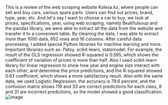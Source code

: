 This is a review of the web scraping website Kolesa.kz, where people can sell and buy cars, various spare parts.
Users can find out prices, brand, type, year, etc. And let's say I want to choose a car to buy, we look at prices, specifications, year, using web scraping,
namely Beatifulsoup and the pandas library, we were able to extract all the data from the website and transfer it to a convenient table. By cleaning the data,
I was able to extract more than 1000 data, 952 rows and 16 columns. After careful data processing, I added special Python libraries for machine learning and more.
Important libraries such as: Patsy, scikit-learn, statsmodel. For example, the result of the OLS regression showed R-squared is 0.595,
which shows the coefficient of variation of prices is more than half. Also I used scikit-learn library for linear regression to show how year and engine size interact with each other,
and determine the price predictions, and the R-squared showed 0.63 coefficient, which shows a more satisfactory result. Also with the same data, we used Logistic Regression, 
the accuracy is 79.6 percent, and the confusion matrix shows 119 and 33 are correct predictions for each class,
8 and 31 are incorrect predictions, so the model showed a good classification.
![image](https://github.com/user-attachments/assets/f1cda1fc-a87e-4de9-85cb-987620126ce0)
